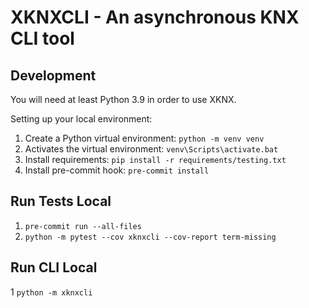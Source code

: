 # XKNXCLI - An asynchronous KNX CLI tool

## Development

You will need at least Python 3.9 in order to use XKNX.

Setting up your local environment:

1. Create a Python virtual environment: `python -m venv venv`
2. Activates the virtual environment: `venv\Scripts\activate.bat`
3. Install requirements: `pip install -r requirements/testing.txt`
4. Install pre-commit hook: `pre-commit install`

## Run Tests Local

1. `pre-commit run --all-files`
2. `python -m pytest --cov xknxcli --cov-report term-missing`

## Run CLI Local

1 `python -m xknxcli`
